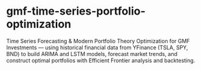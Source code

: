 # gmf-time-series-portfolio-optimization
Time Series Forecasting &amp; Modern Portfolio Theory Optimization for GMF Investments — using historical financial data from YFinance (TSLA, SPY, BND) to build ARIMA and LSTM models, forecast market trends, and construct optimal portfolios with Efficient Frontier analysis and backtesting.
